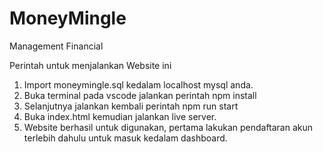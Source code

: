 # MoneyMingle
Management Financial

Perintah untuk menjalankan Website ini
1. Import moneymingle.sql kedalam localhost mysql anda.
2. Buka terminal pada vscode jalankan perintah npm install
3. Selanjutnya jalankan kembali perintah npm run start
4. Buka index.html kemudian jalankan live server.
5. Website berhasil untuk digunakan, pertama lakukan pendaftaran akun terlebih dahulu untuk masuk kedalam dashboard.
